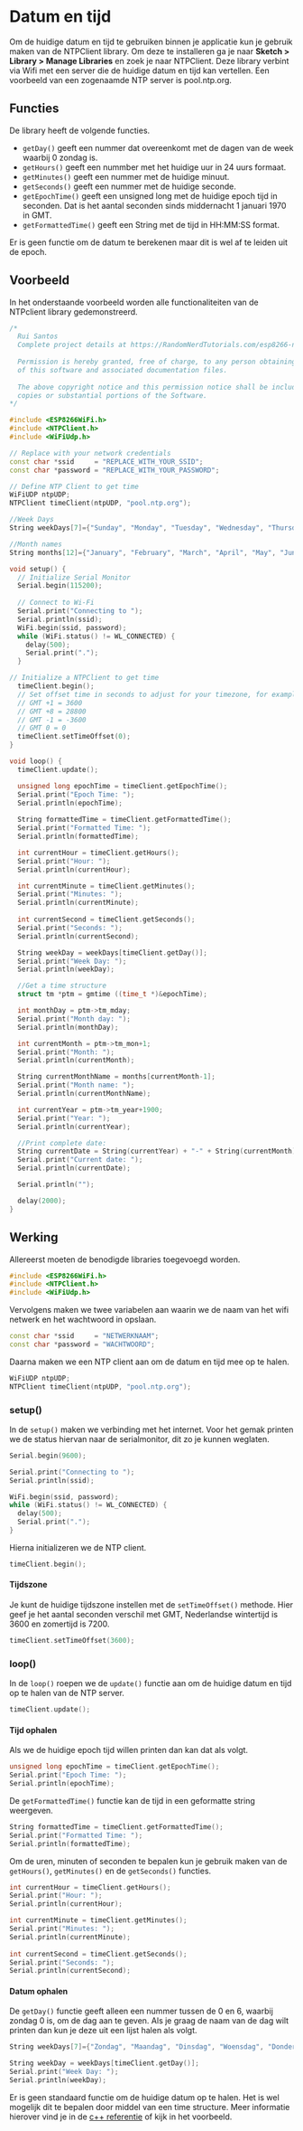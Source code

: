 # Datum en tijd

Om de huidige datum en tijd te gebruiken binnen je applicatie kun je gebruik maken van de NTPClient library. Om deze te installeren ga je naar **Sketch > Library > Manage Libraries** en zoek je naar NTPClient. Deze library verbint via Wifi met een server die de huidige datum en tijd kan vertellen. Een voorbeeld van een zogenaamde NTP server is pool.ntp.org.

## Functies
De library heeft de volgende functies.

  - `getDay()` geeft een nummer dat overeenkomt met de dagen van de week waarbij 0 zondag is.
  - `getHours()` geeft een nummber met het huidige uur in 24 uurs formaat.
  - `getMinutes()` geeft een nummer met de huidige minuut.
  - `getSeconds()` geeft een nummer met de huidige seconde.
  - `getEpochTime()` geeft een unsigned long met de huidige epoch tijd in seconden. Dat is het aantal seconden sinds middernacht 1 januari 1970 in GMT.
  - `getFormattedTime()` geeft een String met de tijd in HH:MM:SS format.

Er is geen functie om de datum te berekenen maar dit is wel af te leiden uit de epoch.

## Voorbeeld
In het onderstaande voorbeeld worden alle functionaliteiten van de NTPclient library gedemonstreerd.
```c++
/*
  Rui Santos
  Complete project details at https://RandomNerdTutorials.com/esp8266-nodemcu-date-time-ntp-client-server-arduino/
  
  Permission is hereby granted, free of charge, to any person obtaining a copy
  of this software and associated documentation files.
  
  The above copyright notice and this permission notice shall be included in all
  copies or substantial portions of the Software.
*/

#include <ESP8266WiFi.h>
#include <NTPClient.h>
#include <WiFiUdp.h>

// Replace with your network credentials
const char *ssid     = "REPLACE_WITH_YOUR_SSID";
const char *password = "REPLACE_WITH_YOUR_PASSWORD";

// Define NTP Client to get time
WiFiUDP ntpUDP;
NTPClient timeClient(ntpUDP, "pool.ntp.org");

//Week Days
String weekDays[7]={"Sunday", "Monday", "Tuesday", "Wednesday", "Thursday", "Friday", "Saturday"};

//Month names
String months[12]={"January", "February", "March", "April", "May", "June", "July", "August", "September", "October", "November", "December"};

void setup() {
  // Initialize Serial Monitor
  Serial.begin(115200);
  
  // Connect to Wi-Fi
  Serial.print("Connecting to ");
  Serial.println(ssid);
  WiFi.begin(ssid, password);
  while (WiFi.status() != WL_CONNECTED) {
    delay(500);
    Serial.print(".");
  }

// Initialize a NTPClient to get time
  timeClient.begin();
  // Set offset time in seconds to adjust for your timezone, for example:
  // GMT +1 = 3600
  // GMT +8 = 28800
  // GMT -1 = -3600
  // GMT 0 = 0
  timeClient.setTimeOffset(0);
}

void loop() {
  timeClient.update();

  unsigned long epochTime = timeClient.getEpochTime();
  Serial.print("Epoch Time: ");
  Serial.println(epochTime);
  
  String formattedTime = timeClient.getFormattedTime();
  Serial.print("Formatted Time: ");
  Serial.println(formattedTime);  

  int currentHour = timeClient.getHours();
  Serial.print("Hour: ");
  Serial.println(currentHour);  

  int currentMinute = timeClient.getMinutes();
  Serial.print("Minutes: ");
  Serial.println(currentMinute); 
   
  int currentSecond = timeClient.getSeconds();
  Serial.print("Seconds: ");
  Serial.println(currentSecond);  

  String weekDay = weekDays[timeClient.getDay()];
  Serial.print("Week Day: ");
  Serial.println(weekDay);    

  //Get a time structure
  struct tm *ptm = gmtime ((time_t *)&epochTime); 

  int monthDay = ptm->tm_mday;
  Serial.print("Month day: ");
  Serial.println(monthDay);

  int currentMonth = ptm->tm_mon+1;
  Serial.print("Month: ");
  Serial.println(currentMonth);

  String currentMonthName = months[currentMonth-1];
  Serial.print("Month name: ");
  Serial.println(currentMonthName);

  int currentYear = ptm->tm_year+1900;
  Serial.print("Year: ");
  Serial.println(currentYear);

  //Print complete date:
  String currentDate = String(currentYear) + "-" + String(currentMonth) + "-" + String(monthDay);
  Serial.print("Current date: ");
  Serial.println(currentDate);

  Serial.println("");

  delay(2000);
}
```

## Werking
Allereerst moeten de benodigde libraries toegevoegd worden.

```c++
#include <ESP8266WiFi.h>
#include <NTPClient.h>
#include <WiFiUdp.h>
```

Vervolgens maken we twee variabelen aan waarin we de naam van het wifi netwerk en het wachtwoord in opslaan.
```c++
const char *ssid     = "NETWERKNAAM";
const char *password = "WACHTWOORD";
```

Daarna maken we een NTP client aan om de datum en tijd mee op te halen.
```c++
WiFiUDP ntpUDP;
NTPClient timeClient(ntpUDP, "pool.ntp.org");
```

### setup()
In de `setup()` maken we verbinding met het internet. Voor het gemak printen we de status hiervan naar de serialmonitor, dit zo je kunnen weglaten.
```c++
Serial.begin(9600);

Serial.print("Connecting to ");
Serial.println(ssid);

WiFi.begin(ssid, password);
while (WiFi.status() != WL_CONNECTED) {
  delay(500);
  Serial.print(".");
}
```

Hierna initializeren we de NTP client.
```c++
timeClient.begin();
```

#### Tijdszone
Je kunt de huidige tijdszone instellen met de `setTimeOffset()` methode. Hier geef je het aantal seconden verschil met GMT, Nederlandse wintertijd is 3600 en zomertijd is 7200.
```c++
timeClient.setTimeOffset(3600);
```

### loop()
In de `loop()` roepen we de `update()` functie aan om de huidige datum en tijd op te halen van de NTP server.
```c++
timeClient.update();
```

#### Tijd ophalen
Als we de huidige epoch tijd willen printen dan kan dat als volgt.
```c++
unsigned long epochTime = timeClient.getEpochTime();
Serial.print("Epoch Time: ");
Serial.println(epochTime);
```

De `getFormattedTime()` functie kan de tijd in een geformatte string weergeven.
```c++
String formattedTime = timeClient.getFormattedTime();
Serial.print("Formatted Time: ");
Serial.println(formattedTime);  
```

Om de uren, minuten of seconden te bepalen kun je gebruik maken van de `getHours()`, `getMinutes()` en de `getSeconds()` functies.
```c++
int currentHour = timeClient.getHours();
Serial.print("Hour: ");
Serial.println(currentHour);  

int currentMinute = timeClient.getMinutes();
Serial.print("Minutes: ");
Serial.println(currentMinute); 
   
int currentSecond = timeClient.getSeconds();
Serial.print("Seconds: ");
Serial.println(currentSecond);  
```

#### Datum ophalen
De `getDay()` functie geeft alleen een nummer tussen de 0 en 6, waarbij zondag 0 is, om de dag aan te geven. Als je graag de naam van de dag wilt printen dan kun je deze uit een lijst halen als volgt.
```c++
String weekDays[7]={"Zondag", "Maandag", "Dinsdag", "Woensdag", "Donderdag", "Vrijdag", "Zaterdag"};

String weekDay = weekDays[timeClient.getDay()];
Serial.print("Week Day: ");
Serial.println(weekDay);  
```

Er is geen standaard functie om de huidige datum op te halen. Het is wel mogelijk dit te bepalen door middel van een time structure. Meer informatie hierover vind je in de [c++ referentie](http://www.cplusplus.com/reference/ctime/tm/) of kijk in het voorbeeld.
